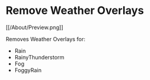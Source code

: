 # Remove Weather Overlays

[[/About/Preview.png]]

Removes Weather Overlays for:

- Rain
- RainyThunderstorm
- Fog
- FoggyRain
